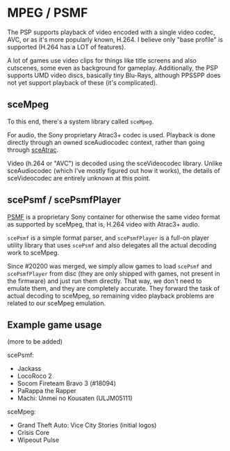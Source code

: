 # MPEG / PSMF

The PSP supports playback of video encoded with a single video codec, AVC, or as it's more popularly known, H.264. I believe only "base profile" is supported (H.264 has a LOT of features).

A lot of games use video clips for things like title screens and also cutscenes, some even as background for gameplay. Additionally, the PSP supports UMD video discs, basically tiny Blu-Rays, although PPSSPP does not yet support playback of these (it's complicated).

## sceMpeg

To this end, there's a system library called `sceMpeg`.

For audio, the Sony proprietary Atrac3+ codec is used. Playback is done directly through an owned sceAudiocodec context, rather than going through [sceAtrac](/docs/development/ppsspp-internals/atrac).

Video (h.264 or "AVC") is decoded using the sceVideocodec library. Unlike sceAudiocodec (which I've mostly figured out how it works), the details of sceVideocodec are entirely unknown at this point.

## scePsmf / scePsmfPlayer

[PSMF](https://wiki.multimedia.cx/index.php/PSMF) is a proprietary Sony container for otherwise the same video format as supported by sceMpeg, that is, H.264 video with Atrac3+ audio.

`scePsmf` is a simple format parser, and `scePsmfPlayer` is a full-on player utility library that uses `scePsmf` and also delegates all the actual decoding work to sceMpeg.

Since #20200 was merged, we simply allow games to load `scePsmf` and `scePsmfPlayer` from disc (they are only shipped with games, not present in the firmware) and just run them directly. That way, we don't need to emulate them, and they are completely accurate. They forward the task of actual decoding to sceMpeg, so remaining video playback problems are related to our sceMpeg emulation.

## Example game usage

(more to be added)

scePsmf:

  * Jackass
  * LocoRoco 2
  * Socom Fireteam Bravo 3 (#18094)
  * PaRappa the Rapper
  * Machi: Unmei no Kousaten (ULJM05111)

sceMpeg:
  * Grand Theft Auto: Vice City Stories (initial logos)
  * Crisis Core
  * Wipeout Pulse